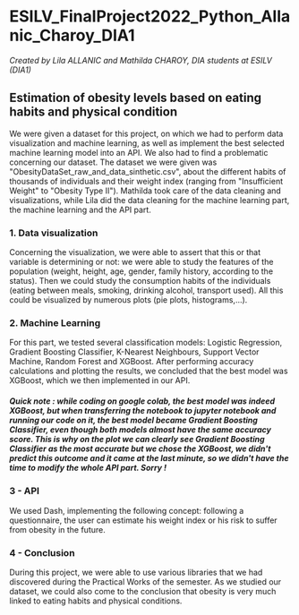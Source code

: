 # ESILV_FinalProject2022_Python_Allanic_Charoy_DIA1
*Created by Lila ALLANIC and Mathilda CHAROY, DIA students at ESILV (DIA1)*

## Estimation of obesity levels based on eating habits and physical condition

We were given a dataset for this project, on which we had to perform data visualization and machine learning, as well as implement the best selected machine learning model into an API. We also had to find a problematic concerning our dataset.
The dataset we were given was "ObesityDataSet_raw_and_data_sinthetic.csv", about the different habits of thousands of individuals and their weight index (ranging from "Insufficient Weight" to "Obesity Type II").
Mathilda took care of the data cleaning and visualizations, while Lila did the data cleaning for the machine learning part, the machine learning and the API part.

### 1. Data  visualization

Concerning the visualization, we were able to assert that this or that variable is determining or not: we were able to study the features of the population (weight, height, age, gender, family history, according to the status).
Then we could study the consumption habits of the individuals (eating between meals, smoking, drinking alcohol, transport used). 
All this could be visualized by numerous plots (pie plots, histograms,...).

### 2. Machine Learning

For this part, we tested several classification models: Logistic Regression, Gradient Boosting Classifier, K-Nearest Neighbours, Support Vector Machine, Random Forest and XGBoost. After performing accuracy calculations and plotting the results, we concluded that the best model was XGBoost, which we then implemented in our API.

##### Quick note : while coding on google colab, the best model was indeed XGBoost, but when transferring the notebook to jupyter notebook and running our code on it, the best model became Gradient Boosting Classifier, even though both models almost have the same accuracy score. This is why on the plot we can clearly see Gradient Boosting Classifier as the most accurate but we chose the XGBoost, we didn't predict this outcome and it came at the last minute, so we didn't have the time to modify the whole API part. Sorry !

### 3 - API

We used Dash, implementing the following concept: following a questionnaire, the user can estimate his weight index or his risk to suffer from obesity in the future.

### 4 - Conclusion

During this project, we were able to use various libraries that we had discovered during the Practical Works of the semester. As we studied our dataset, we could also come to the conclusion that obesity is very much linked to eating habits and physical conditions. 
